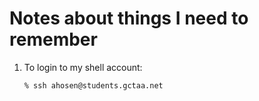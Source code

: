 # Notes about things I need to remember

1. To login to my shell account:
   ```
   % ssh ahosen@students.gctaa.net
   ```

